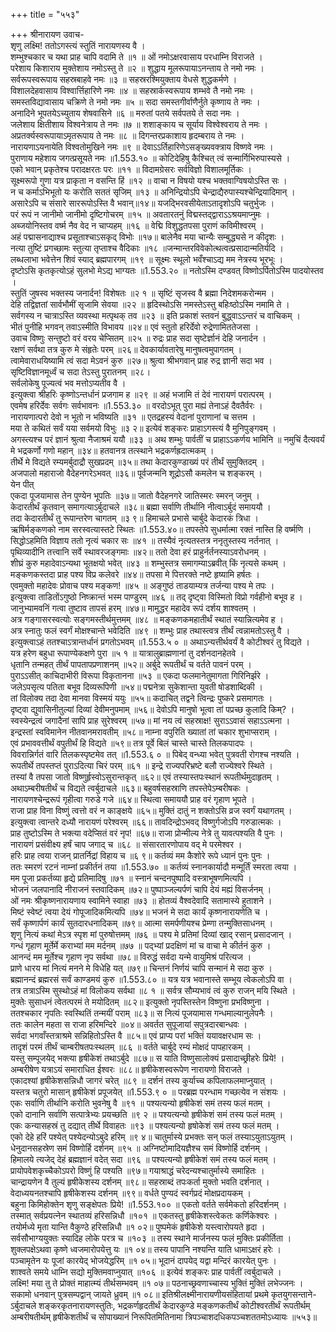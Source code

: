 +++
title = "५५३"

+++
श्रीनारायण उवाच-  
शृणु लक्ष्मि! ततोऽगस्त्यं स्तुतिं नारायणस्य वै ।  
शम्भुश्चकार च यथा प्राह चापि वदामि ते ॥१ ॥
ओं नमोऽक्षरवासाय परधाम्नि विराजते ।  
परेशाय किशाराय मुक्तेशाय नमोऽस्तु ते ॥२ ॥
शुद्धाय मूलरूपायाऽनन्ताय ते नमो नमः ।  
सर्वरूपस्वरूपाय सहस्रबाहवे नमः ॥३ ॥
सहस्ररश्मियुक्ताय वेधसे शुद्धकर्मणे ।  
विशालदेहवासाय विश्वार्त्तिहारिणे नमः ॥४ ॥
सहस्रार्कस्वरूपाय शम्भवे तै नमो नमः ।  
समस्तविद्यावासाय चक्रिणे ते नमो नमः ॥५ ॥
सदा समस्तगीर्वाणैर्नुते कृष्णाय ते नमः ।  
अनादिने भूपतयेऽच्युताय शेषवासिने ॥६ ॥
मरुतां पतये सर्वपतये ते सदा नमः ।  
जलेशाय क्षितीशाय विश्वनेत्राय ते नमः ॥७ ॥
शशाङ्काय च सूर्याय विश्वेश्वराय ते नमः ।  
अप्रतर्क्यस्वरूपायाऽमृतरूपाय ते नमः ॥८ ॥
दिगन्तरप्रकाशाय हृदम्बराय ते नमः ।  
नारायणाऽयनायेति विश्वतोमुखिने नमः ॥९ ॥
देवाऽऽर्तिहारिणेऽसङ्ख्यवक्त्राय विष्णवे नमः ।  
पुराणाय महेशाय जगत्प्रसूयते नमः ॥1.553.१० ॥
कोटिदेहिषु कैश्चित् त्वं सन्मार्गिभिरुपास्यसे ।  
एको भवान् प्रकृतेश्च परादक्षरतः परः ॥११ ॥
विदामग्रेसरः सर्वविज्ञो विशालमूर्तिकः ।  
सूक्ष्मरूपो गुणा यत्र प्राकृता न वसन्ति हिं ॥१२ ॥
वाचा न विषयो यश्च भक्तवाग्विषयोऽस्ति सः ।  
न च कर्माऽभिभूतो यः करोति सततं सृजिम् ॥१३ ॥
अनिन्द्रियोऽपि चेन्द्राद्यैरुपास्यश्चेन्द्रियादिमान् ।  
असारेऽपि च संसारे साररूपोऽस्ति वै भवान्॥१४॥
यजद्भिरवसीयेताऽतादृशोऽपि चतुर्भुजः ।  
परं रूपं न जानीमो जानीमो दृष्टिगोचरम् ॥१५ ॥
अवतारतनुं विद्मस्तद्द्वाराऽऽश्रयमाप्नुमः ।  
अब्जयोनिस्तव वर्ष्म नैव वेद न चाप्यहम् ॥१६ ॥
वेद्मि विशुद्धतपसा पुराणं कविमीश्वरम् ।  
अहं पद्मासनाद्याश्च प्रसूताश्चाऽसकृद् विभोः ॥१७॥
बालेनैव मया चान्यैः सम्बुद्ध्यसे न कीदृशः ।  
नत्या तुष्टिं प्रगच्छामः स्तुत्या तृप्ताश्च वैदिकाः ॥१८ ॥जन्मान्तरविवेकोत्थत्वत्प्रसादान्मतिर्यदि ।  
लब्धलाभा भवेत्तेन शिवं स्याद् ब्रह्मपारगम् ॥१९ ॥
सूक्ष्मः स्थूलो भवँश्चाऽद्य मम नेत्रस्य भूरभूः ।  
दृष्टोऽसि कृतकृत्योऽहं सुलभो मेऽद्य भाग्यतः ॥1.553.२० ॥
नतोऽस्मि दण्डवत् विष्णोऽर्पितोऽस्मि पादयोस्तव ।  
स्तुतिं जुषस्व भक्तस्य जनार्दन! विशेषतः ॥२ १ ॥
सृष्टिं सृजस्व वै ब्रह्मा निदेशमकरोन्मम ।  
देहि तद्विज्ञतां सार्वभौमीं सृजामि सेवया ॥२२ ॥
हृदिस्थोऽसि नमस्तेऽस्तु बहिःष्ठोऽस्मि नमामि ते ।  
सर्वगस्य न चात्राऽस्ति व्यवस्था मत्पृथक् तव ॥२३ ॥
इति प्रकाशं स्तवनं बुद्ध्वाऽऽन्तरं च वाचिकम् ।  
भीतं पुनीहि भगवन् तवाऽस्मीति विभावय ॥२४॥
एवं स्तुतो हरिर्देवो रुद्रेणामिततेजसा ।  
उवाच विष्णुः सन्तुष्टो वरं वरय चेप्सितम् ॥२५ ॥
रुद्रः प्राह सदा सृष्टेर्ज्ञानं देहि जनार्दन ।  
रक्षणं सर्वथा तत्र कुरु मे संहृतेः परम् ॥२६॥
देवकार्यावतारेषु मानुषत्वमुपागतम् ।  
त्वामेवाराधयिष्यामि त्वं सदा मेऽवनं कुरु ॥२७॥
श्रुत्वा श्रीभगवान् प्राह रुद्र ज्ञानी सदा भव ।  
सृष्टिविज्ञानमूर्ध्वं च सदा तेऽस्तु पुरातनम् ॥२८।  
सर्वलोकेषु पूज्यत्वं भव मत्तोऽप्यतीव वै ।  
इत्युक्त्वा श्रीहरिः कृष्णोऽन्तर्धानं प्रजगाम ह ॥२९ ॥
अहं भजामि तं देवं नारायणं परात्परम् ।  
एवमेष हरिर्देवः सर्वगः सर्वभावनः ॥1.553.३० ॥
वरदोऽभूत् पुरा मह्यं तेनाऽहं दैवतैर्वरः ।  
नारायणात्परो देवो न भूतो न भविष्यति ॥३१ ॥
एतद्रहस्यं वेदानां पुराणानां च सत्तम ।  
मया ते कथितं सर्वं यया सर्वमयो विभुः ॥३ २॥
इत्येवं शङ्करः प्राहाऽगस्त्यं वै मुनिपुङ्गवम् ।  
अगस्त्यश्च परं ज्ञानं श्रुत्वा नैजाश्रमं ययौ ॥३३ ॥
अथ शम्भुः पार्वतीं च प्राहाऽऽकर्णय भामिनि ॥
नमुचिं दैत्यवर्यं मे भद्रकर्णो गणो महान् ॥३४॥
हतवानत्र तत्स्थाने भद्रकर्णह्रदात्मकम् ।  
तीर्थे मे विद्यते रम्यमर्बुदाद्रौ सुखप्रदम् ॥३५॥
तथा केदारकुण्डाख्यं परं तीर्थं सुमुक्तिदम् ।  
अजपालो महाराजो वैदेहनगरेऽभवत् ॥३६॥
पूर्वजन्मनि शूद्रोऽसौ कमलेन च शङ्करम् ।  
येन पीत्  
एकदा पूजयामास तेन पुण्येन भूपतिः ॥३७॥
जातो वैदेहनगरे जातिस्मरः स्मरन् जनुम् ।  
केदारतीर्थं कृतवान् समागत्याऽर्बुदाचले ॥३८॥
ब्रह्मा सर्वाणि तीर्थानि नीत्वाऽर्बुदं समाययौ ।  
तदा केदारतीर्थं तु रूपान्तरेण चागतम् ॥३ ९॥
हिमाचले प्रभासे चार्बुदे केदारकं त्रिधा ।  
ऋषिर्मङ्कणको नाम सरस्वत्यास्तटे स्थितः ॥1.553.४०॥
तपस्तेपे सुधर्मात्मा रक्तं नास्ति हि वर्ष्मणि ।  
सिद्धोऽहमिति विज्ञाय ततो नृत्यं चकार सः ॥४१ ॥
तस्यैवं नृत्यतस्तत्र ननृतुस्तस्य नर्तनात् ।  
पृथिव्यादीनि तत्त्वानि सर्वे स्थावरजङ्गमाः ॥४२॥
ततो देवा हरं प्राहुर्नर्तनस्याऽवरोधनम् ।  
शीघ्रं कुरु महादेवाऽन्यथा भूतक्षयो भवेत् ॥४३ ॥
शम्भुस्तत्र समागम्याऽब्रवीत् किं नृत्यसे कथम् ।  
मङ्कणकस्तदा प्राह पश्य विप्र कलेवरे ॥४४॥
तपसा मे पित्तरक्ते नष्टे हृष्यामि हर्षतः ।  
एवमुक्तो महादेवः प्रोवाच पश्य मङ्कण! ॥४५ ॥
अङ्गुष्ठं ताडयाम्यत्र तर्जन्या पश्य मे तपः ।  
इत्युक्त्वा ताडितोंऽगुष्ठो निष्क्रान्तं भस्म पाण्डुरम् ॥४६ ॥
तद् दृष्ट्वा विस्मितो विप्रो गर्वहीनो बभूव ह ।  
जानुभ्यामवनिं गत्वा तुष्टाव तापसं हरम् ॥४७॥
मामुद्धर महादेव रूपं दर्शय शाश्वतम् ।  
अत्र गङ्गासरस्वत्योः सङ्गमस्तीर्थमुत्तमम् ॥४८ ॥
मङ्कणकमहातीर्थं स्थातं स्यान्नित्यमेव ह ।  
अत्र स्नातुः फलं स्वर्गं मोक्षश्चान्ते भवेदिति ॥४९ ॥
शम्भुः प्राह तथास्त्वत्र तीर्थं त्वन्नामतोऽस्तु वै ।  
इत्युक्त्वाऽहं ततश्चाऽत्रान्तर्धानं प्रगतोऽभवम् ॥1.553.५ ० ॥
अथाऽन्यत्तीर्थवर्यं वै कोटीश्वरं तु विद्यते ।  
यत्र हरेण बहुधा रूपाण्येकक्षणे पुरा ॥५ १ ॥
यात्रालुब्राह्मणानां तु दर्शनदानहेतवे ।  
धृतानि तन्महत् तीर्थं पापतापप्रणाशनम् ॥५२॥
अर्बुदे रूपतीर्थं च वर्तते पावनं परम् ।  
पुराऽऽसीत् काचिदाभीरी विरूपा विकृतानना ॥५३ ॥
एकदा फलमानेतुमागता गिरिनिर्झरे ।  
जलेऽपसृत्य पतिता बभूव दिव्यरूपिणी ॥५४॥
पद्मनेत्रा सुकेशान्ता युवती षोडशाब्दिकी ।  
तां विलोक्य तदा देवा मानवा विस्मयं ययुः ॥५५॥
कदाचित् तद्वने त्विन्द्रः पुष्करे प्रसमागतः ।  
दृष्ट्वा द्युवासिनीतुल्यां दिव्यां देवीमनुपमाम् ॥५६॥
देवोऽपि मानुषो भूत्वा तां पप्रच्छ कुलादि किम्? ।  
स्वस्येन्द्रत्वं जगादैनां सापि प्राह सुरेश्वरम् ॥५७॥
मां नय त्वं सहस्राक्ष! सुराऽऽवासं सहाऽऽत्मना ।  
इन्द्रस्तां स्वविमानेन नीतवानमरावतीम् ॥५८॥
नाम्ना वपुरिति ख्यातां तां चकार शुभाप्सराम् ।  
एवं प्रभाववत्तीर्थं वपुतीर्थं हि विद्यते ॥५९॥
तत्र पूर्वे बिलं चास्ते चास्ते तिलकपादपः ।  
विवरान्निर्गतं वारि तिलकस्पृष्टमेव तत् ॥1.553.६ ० ॥
पिबेद् वन्ध्या भवेत् पुत्रवती रोगश्च नश्यति ।  
रूपतीर्थे तपस्तप्तं पुराऽदित्या चिरं परम् ॥६१ ॥
इन्द्रे राज्यपरिभ्रष्टे बलौ राज्येश्वरे स्थिते ।  
तस्यां वै तपसा जातो विष्णुर्हृस्वोऽसुरान्तकृत् ॥६२॥
एवं तस्यास्तपःस्थानं रूपतीर्थमुदाहृतम् ।  
अथाऽम्बरीषतीर्थं च विद्यते त्वर्बुदाचले ॥६३॥
बहुवर्षसहस्राणि तपस्तेपेऽम्बरीषकः ।  
नारायणश्चेन्द्ररूपं गृहीत्वा गरुडे गजे ॥६४॥
स्थित्वा समाययौ प्राह वरं गृहाण भूपते ।  
राजा प्राह विना विष्णुं त्वत्तो वरं न काङ्क्षये ॥६५॥
मुक्तिं दातुं न शक्तोऽसि व्रज स्वर्गं यथागतम् ।  
इत्युक्त्वा त्वान्तरे दध्यौ नारायणं परेश्वरम् ॥६६॥
तावदिन्द्रोऽभवद् विष्णुर्गजोऽपि गरुडात्मकः ।  
प्राह तुष्टोऽस्मि ते भक्त्या वदेप्सितं वरं नृप! ॥६७॥
राजा प्रोन्मील्य नेत्रे तु यावत्पश्यति वै पुनः ।  
नारायणं प्रसंवीक्ष्य हर्षं चाप जगाद् च ॥६८ ॥
संसारतारणोपाय वद् मे परमेश्वर ।  
हरिः प्राह त्वया राजन् प्रातर्निद्रां विहाय च ॥६ ९॥
कर्तव्यं मम कैशोरे रूपे ध्यानं पुनः पुनः ।  
ततः स्मरणं रटनं नाम्नां प्रकीर्तनं तया ॥1.553.७० ॥
कर्तव्यं स्नानकार्यादौ मन्मूर्तिं स्मरता त्वया ।  
मम पूजा प्रकर्तव्या हृद्ये प्रतिमादिषु ॥७१ ॥
स्नानं चन्दनपुष्पादि वस्त्राभूषणमित्यपि ।  
भोजनं जलपानादि नीराजनं स्तवादिकम् ॥७२॥
पुष्पाञ्जल्यर्पणं चापि देयं मह्यं विसर्जनम् ।  
ओं नमः श्रीकृष्णनारायणाय स्वामिने स्वाहा ॥७३ ॥
होतव्यं वैश्वदेवादि सतामास्ये हुताशने ।  
मिष्टं स्वेष्टं त्वया देयं गोपूजादिकमित्यपि ॥७४॥
भजनं मे सदा कार्यं कृष्णनारायणेति च ।  
सर्वं कृष्णार्पणं कार्यं सुतदारधनादिकम् ॥७९॥
आत्मा समर्पणीयश्च प्रेम्णा तन्मुक्तिसाधनम् ।  
शृणु नित्यं कथां मेऽत्र स्पृश मां पुरुषोत्तमम् ॥७६ ॥
पश्य मे प्रतिमां दिव्यां खाद् रसान् प्रसादजान् ।  
गन्धं गृहाण मूर्तेर्मे कराभ्यां मम मर्दनम् ॥७७ ॥
पद्भ्यां प्रदक्षिणं मां च वाचा मे कीर्तनं कुरु ।  
आनन्दं मम मूर्तेश्च गृहाण नृप सर्वथा ॥७८॥
विरुद्धं सर्वदा यन्मे वायुमिश्रं परित्यज ।  
प्राणे धारय मां नित्यं मनने मे विधेहि यत् ॥७९॥
चिन्तनं निर्णयं चापि सन्मानं मे सदा कुरु ।  
ब्रह्मानन्दं ब्रह्मरसं सर्वं काण्डमयं कुरु ॥1.553.८० ॥
यत्र यत्र भवानास्ते सम्भूय त्वेकलोऽपि वा ।  
तत्र तत्राऽस्मि सुस्थोऽहं मां विलोकय सर्वथा ॥८ १ ॥
सर्वत्र सौम्यभावं त्वं कुरु राजन् मयि स्थिते ।  
मुक्तेः सुसाधनं त्वेतत्परमं ते मयोदितम् ॥८२॥
इत्युक्तो नृपस्तिस्तेन विष्णुना प्रभविष्णुना ।  
ततश्चकार नृपतिः स्वस्थितिं तन्मयीं पराम् ॥८३॥
स नित्यं पूजयामास गन्धमाल्यानुलेपनैः ।  
ततः कालेन महता स राजा हरिमन्दिरे ॥०४॥
अवर्तत सुपूजायां सपुत्रदारबान्धवः ।  
सर्वदा भगवाँस्तत्राश्रमे सन्निहितोऽस्ति वै ॥८५॥
एवं प्राप्य परां भक्तिं ययावक्षरधाम सः ।  
तादृशं परमं तीर्थं चाम्बरीषतपःस्थलम् ॥८६ ॥
वर्तते चार्बुदे रम्यं मोक्षदं पापहारकम् ।  
यस्तु सम्पूजयेद् भक्त्या हृषीकेशं तथाऽर्बुदे ॥८७॥
स याति विष्णुसालोक्यं प्रसादाच्छ्रीहरेः प्रिये! ।  
अम्बरीषेण यत्राऽयं समाराधित ईश्वरः ॥८८॥
हृषीकेशस्वरूपेण नारायणो विराजते ।  
एकादश्यां हृषीकेशसन्निधौ जागरं चरेत् ॥८९ ॥
दर्शनं तस्य कुर्याच्च कपिलाफलमाप्नुयात् ।  
यस्तत्र चतुरो मासान् हृषीकेशं प्रपूजयेत् ॥1.553.९ ० ॥
परब्रह्म परन्धाम गच्छत्येव न संशयः ।  
एकः सर्वाणि तीर्थानि करोति भुवनेषु वै ॥९१ ॥
पश्यत्यन्यो हृषीकेशं समं तस्य फलं मतम् ।  
एको दानानि सर्वाणि सत्पात्रेभ्यः प्रयच्छति ॥९ २ ॥
पश्यत्यन्यो हृषीकेशं समं तस्य फलं मतम् ।  
एकः कन्यासहस्रं तु दद्यात् तीर्थे विवाहतः ॥९३ ॥
पश्यत्यन्यो हृषोकेशं समं तस्य फलं मतम् ।  
एको देहे हरिं पश्येत् पश्येदन्योऽबुदे हरिम् ॥९ ४॥
चातुर्मास्ये प्रभक्तः सन् फलं तस्याऽयुताऽयुतम् ।  
धेनुदानसहस्रेण समं विष्णोर्हि दर्शनम् ॥९५ ॥
अग्निष्टोमादियज्ञैश्च समं विष्णोर्हि दर्शनम् ।  
हिमालये त्यजेद् देहं ब्रह्मज्ञानं वदेत् सदा ॥९६ ॥
पश्यत्यन्यो हृषीकेशं समं तस्य फलं मतम् ।  
प्रायोपवेशकृच्चैकोऽपरो विष्णुं हि पश्यति ॥९७॥
गयाश्राद्धं चरेदन्यश्चातुर्मास्ये समाहितः ।  
चान्द्रायणेन वै तुल्यं हृषीकेशस्य दर्शनम् ॥९८॥
सहस्राब्दं तपःकर्ता मुक्तो भवति दर्शनात् ।  
वेदाध्ययनतश्चापि हृषीकेशस्य दर्शनम् ॥९९॥
वर्धते पुण्यदं स्वर्गप्रदं मोक्षप्रदायकम् ।  
बहुना किमिहोक्तेन शृणु सङ्क्षेपतः प्रिये! ॥1.553.१०० ॥
एकतो वर्तते सर्वमेकतो हरिदर्शनम् ।  
तस्मात् सर्वप्रयत्नेन स्थातव्यं हरिसन्निधौ ॥१०१ ॥
एकतस्तु हृषीकेशस्त्वेकतः कर्णिकेश्वरः ।  
तयोर्मध्ये मृता यान्ति वैकुण्ठे हरिसन्निधौ ॥१ ०२॥
पुष्पमेकं हृषीकेशे यस्त्वारोपयते हृदा ।  
सर्वसौभाग्ययुक्तः स्यादिह लोके परत्र च ॥१०३ ॥
तस्य स्थाने मार्जनस्य फलं मुक्तिः प्रकीर्तिता ।  
शुक्लपक्षेऽथवा कृष्णे ध्वजमारोपयेत्तु यः ॥१ ०४॥
तस्य पापानि नश्यन्ति याति धामाऽक्षरं हरेः ।  
पञ्चामृतेन यः पूजां कारयेद् भोजयेद्धरिम् ॥१ ०५॥
भूदानं दापयेद् यद्वा मन्दिरं कारयेत् पुनः ।  
शाश्वते समये धाम्नि सद्यो मुक्तिमवाप्नुयात् ॥१०६ ॥
इत्येवं शङ्करः प्राह पार्वतीं त्वर्बुदाचले ।  
लक्ष्मि! मया तु ते प्रोक्तं माहात्म्यं तीर्थसम्भवम् ॥१ ०७॥
पठनाच्छ्रवणाच्चास्य भुक्तिं मुक्तिं लभेज्जनः ।  
सकामो धनवान् पुत्रसम्पद्वान् जायते ध्रुवम् ॥१ ०८॥
इतिश्रीलक्ष्मीनारायणीयसंहितायां प्रथमे कृतयुगसन्ताने- ऽर्बुदाचले शङ्करकृतनारायणस्तुतिः, भद्रकर्णहृदतीर्थं केदारकुण्डे मङ्कणकतीर्थं कोटीश्वरतीर्थं रूपतीर्थम् अम्बरीषतीर्थम् हृषीकेशतीर्थं च सोपाख्यानं निरूपितमितिनामा त्रिपञ्चाशदधिकपञ्चशततमोऽध्यायः ॥५५३॥
    
